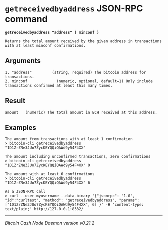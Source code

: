 `getreceivedbyaddress` JSON-RPC command
=======================================

**`getreceivedbyaddress "address" ( minconf )`**

```
Returns the total amount received by the given address in transactions with at least minconf confirmations.
```

Arguments
---------

```
1. "address"         (string, required) The bitcoin address for transactions.
2. minconf             (numeric, optional, default=1) Only include transactions confirmed at least this many times.
```

Result
------

```
amount   (numeric) The total amount in BCH received at this address.
```

Examples
--------

```
The amount from transactions with at least 1 confirmation
> bitcoin-cli getreceivedbyaddress "1D1ZrZNe3JUo7ZycKEYQQiQAWd9y54F4XX"

The amount including unconfirmed transactions, zero confirmations
> bitcoin-cli getreceivedbyaddress "1D1ZrZNe3JUo7ZycKEYQQiQAWd9y54F4XX" 0

The amount with at least 6 confirmations
> bitcoin-cli getreceivedbyaddress "1D1ZrZNe3JUo7ZycKEYQQiQAWd9y54F4XX" 6

As a JSON-RPC call
> curl --user myusername --data-binary '{"jsonrpc": "1.0", "id":"curltest", "method": "getreceivedbyaddress", "params": ["1D1ZrZNe3JUo7ZycKEYQQiQAWd9y54F4XX", 6] }' -H 'content-type: text/plain;' http://127.0.0.1:8332/
```

***

*Bitcoin Cash Node Daemon version v0.21.2*
